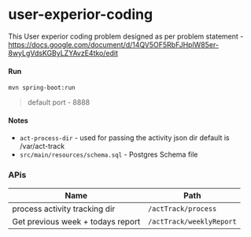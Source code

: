 # user-experior-coding
This User experior coding problem designed as per problem statement - 
https://docs.google.com/document/d/14QV5OF5RbFJHplW85er-8wyLgVdsKGByLZYAvzE4tko/edit


#### Run
```
mvn spring-boot:run
```
> default port - 8888
> 
#### Notes

- `act-process-dir` - used for passing the activity json dir default is /var/act-track
- `src/main/resources/schema.sql` - Postgres Schema file


### APis


|Name|	Path  |
|--|--|
| process activity tracking dir |	`/actTrack/process`  |
| Get previous week + todays report|	`/actTrack/weeklyReport`  |